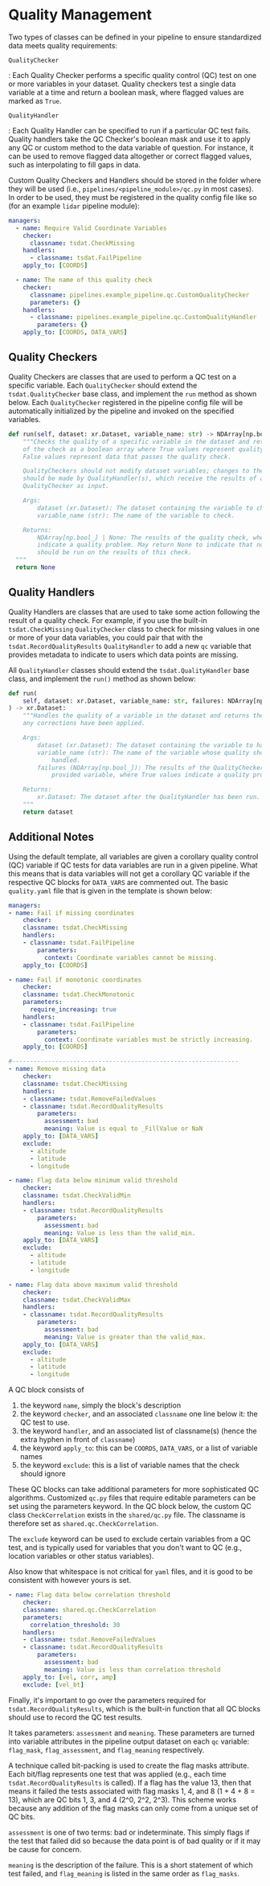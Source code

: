 # Quality Management

Two types of classes can be defined in your pipeline to ensure standardized data meets quality requirements:

`QualityChecker`

:   Each Quality Checker performs a specific quality control (QC) test on one or more variables in your dataset. Quality
    checkers test a single data variable at a time and return a boolean mask, where flagged values are marked as `True`.

`QualityHandler`

:   Each Quality Handler can be specified to run if a particular QC test fails. Quality handlers take the QC Checker's
    boolean mask and use it to apply any QC or custom method to the data variable of question. For instance, it can be
    used to remove flagged data altogether or correct flagged values, such as interpolating to fill gaps in data.

Custom Quality Checkers and Handlers should be stored in the folder where they will be used (i.e.,
`pipelines/<pipeline_module>/qc.py` in most cases). In order to be used, they must be registered in the
quality config file like so (for an example `lidar` pipeline module):

```yaml title="pipelines/lidar/config/quality.yaml"
managers:
  - name: Require Valid Coordinate Variables
    checker:
      classname: tsdat.CheckMissing
    handlers:
      - classname: tsdat.FailPipeline
    apply_to: [COORDS]

  - name: The name of this quality check
    checker:
      classname: pipelines.example_pipeline.qc.CustomQualityChecker
      parameters: {}
    handlers:
      - classname: pipelines.example_pipeline.qc.CustomQualityHandler
        parameters: {}
    apply_to: [COORDS, DATA_VARS]
```

## Quality Checkers

Quality Checkers are classes that are used to perform a QC test on a specific variable. Each `QualityChecker` should
extend the `tsdat.QualityChecker` base class, and implement the `run` method as shown below. Each `QualityChecker`
registered in the pipeline config file will be automatically initialized by the pipeline and invoked on the
specified variables.

```python
def run(self, dataset: xr.Dataset, variable_name: str) -> NDArray[np.bool_] | None:
    """Checks the quality of a specific variable in the dataset and returns the results
    of the check as a boolean array where True values represent quality problems and
    False values represent data that passes the quality check.

    QualityCheckers should not modify dataset variables; changes to the dataset
    should be made by QualityHandler(s), which receive the results of a
    QualityChecker as input.

    Args:
        dataset (xr.Dataset): The dataset containing the variable to check.
        variable_name (str): The name of the variable to check.

    Returns:
        NDArray[np.bool_] | None: The results of the quality check, where True values
        indicate a quality problem. May return None to indicate that no QualityHandlers
        should be run on the results of this check.
  """
  return None
```

## Quality Handlers

Quality Handlers are classes that are used to take some action following the result of a quality check. For example, if
you use the built-in `tsdat.CheckMissing` `QualityChecker` class to check for missing values in one or more of your data
variables, you could pair that with the `tsdat.RecordQualityResults` `QualityHandler` to add a new `qc` variable that
provides metadata to indicate to users which data points are missing.

All `QualityHandler` classes should extend the `tsdat.QualityHandler` base class, and implement the `run()` method as
shown below:

```python
def run(
    self, dataset: xr.Dataset, variable_name: str, failures: NDArray[np.bool_]
) -> xr.Dataset:
    """Handles the quality of a variable in the dataset and returns the dataset after
    any corrections have been applied.

    Args:
        dataset (xr.Dataset): The dataset containing the variable to handle.
        variable_name (str): The name of the variable whose quality should be
            handled.
        failures (NDArray[np.bool_]): The results of the QualityChecker for the
            provided variable, where True values indicate a quality problem.

    Returns:
        xr.Dataset: The dataset after the QualityHandler has been run.
    """
    return dataset
```

## Additional Notes

Using the default template, all variables are given a corollary quality control (QC) variable if QC tests for
data variables are run in a given pipeline. What this means that is data variables will not get a corollary QC variable
if the respective QC blocks for `DATA_VARS` are commented out. The basic `quality.yaml` file that is given in the
template is shown below:

```yaml title="shared/quality.yaml"
managers:
- name: Fail if missing coordinates
    checker:
    classname: tsdat.CheckMissing
    handlers:
    - classname: tsdat.FailPipeline
        parameters:
          context: Coordinate variables cannot be missing.
    apply_to: [COORDS]

- name: Fail if monotonic coordinates
    checker:
    classname: tsdat.CheckMonotonic
    parameters:
      require_increasing: true
    handlers:
    - classname: tsdat.FailPipeline
        parameters:
          context: Coordinate variables must be strictly increasing.
    apply_to: [COORDS]

#---------------------------------------------------------------
- name: Remove missing data
    checker:
    classname: tsdat.CheckMissing
    handlers:
    - classname: tsdat.RemoveFailedValues
    - classname: tsdat.RecordQualityResults
        parameters:
          assessment: bad
          meaning: Value is equal to _FillValue or NaN
    apply_to: [DATA_VARS]
    exclude:
      - altitude
      - latitude
      - longitude

- name: Flag data below minimum valid threshold
    checker:
    classname: tsdat.CheckValidMin
    handlers:
    - classname: tsdat.RecordQualityResults
        parameters:
          assessment: bad
          meaning: Value is less than the valid_min.
    apply_to: [DATA_VARS]
    exclude:
      - altitude
      - latitude
      - longitude

- name: Flag data above maximum valid threshold
    checker:
    classname: tsdat.CheckValidMax
    handlers:
    - classname: tsdat.RecordQualityResults
        parameters:
          assessment: bad
          meaning: Value is greater than the valid_max.
    apply_to: [DATA_VARS]
    exclude:
      - altitude
      - latitude
      - longitude
```

A QC block consists of

1. the keyword `name`, simply the block's description
2. the keyword `checker`, and an associated `classname` one line below it: the QC test to use.
3. the keyword `handler`, and an associated list of classname(s) (hence the extra hyphen in front of `classname`)
4. the keyword `apply_to`: this can be `COORDS`, `DATA_VARS`, or a list of variable names
5. the keyword `exclude`: this is a list of variable names that the check should ignore

These QC blocks can take additional parameters for more sophisticated QC algorithms. Customized `qc.py` files that
require editable parameters can be set using the parameters keyword. In the QC block below, the custom QC class
`CheckCorrelation` exists in the `shared/qc.py` file. The classname is therefore set as `shared.qc.CheckCorrelation`.

The `exclude` keyword can be used to exclude certain variables from a QC test, and is typically used for variables that
you don't want to QC (e.g., location variables or other status variables).

Also know that whitespace is not critical for `yaml` files, and it is good to be consistent with however yours is set.

```yaml
- name: Flag data below correlation threshold
    checker:
    classname: shared.qc.CheckCorrelation
    parameters:
      correlation_threshold: 30
    handlers:
    - classname: tsdat.RemoveFailedValues
    - classname: tsdat.RecordQualityResults
        parameters:
          assessment: bad
          meaning: Value is less than correlation threshold
    apply_to: [vel, corr, amp]
    exclude: [vel_bt]
```

Finally, it's important to go over the parameters required for `tsdat.RecordQualityResults`, which is the built-in
function that all QC blocks should use to record the QC test results.

It takes parameters: `assessment` and `meaning`. These parameters are turned into variable attributes in the pipeline
output dataset on each `qc` variable: `flag_mask`, `flag_assessment`, and `flag_meaning` respectively.

A technique called bit-packing is used to create the flag masks attribute. Each bit/flag represents one test that was
applied (e.g., each time `tsdat.RecordQualityResults` is called). If a flag has the value 13, then that means it failed
the tests associated with flag masks 1, 4, and 8 (1 + 4 + 8 = 13), which are QC bits 1, 3, and 4 (2^0, 2^2, 2^3). This
scheme works because any addition of the flag masks can only come from a unique set of QC bits.

`assessment` is one of two terms: bad or indeterminate. This simply flags if the test that failed did so because the
data point is of bad quality or if it may be cause for concern.

`meaning` is the description of the failure. This is a short statement of which test failed, and `flag_meaning` is
listed in the same order as `flag_masks`.
